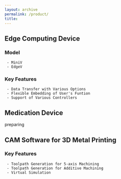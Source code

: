 ```yaml
---
layout: archive
permalink: /product/
title: 
---
```


## Edge Computing Device
### Model
```
 - MiniV
 - EdgeV
```
### Key Features
```
 - Data Transfer with Various Options
 - Flexible Embedding of User's Funtion
 - Support of Various Controllers
```

## Medication Device
preparing

## CAM Software for 3D Metal Printing
### Key Features
```
 - Toolpath Generation for 5-axis Machining
 - Toolpath Generation for Additive Machining
 - Virtual Simulation
```

